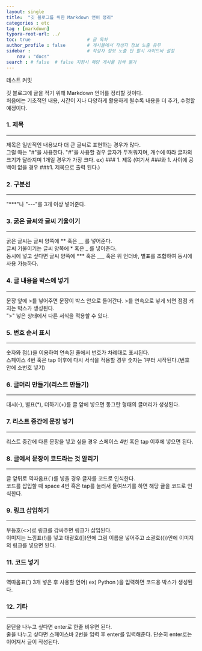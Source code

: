 ```yaml
---
layout: single
title:  "깃 블로그를 위한 Markdown 언어 정리"
categories : etc
tag : [markdown]
typora-root-url: ../
toc: true                     # 글 목차
author_profile : false        # 게시물에서 작성자 정보 노출 유무
sidebar :                     # 작성자 정보 노출 안 할시 사이드바 설정
    nav : "docs"
search : # false  # false 지정시 해당 게시물 검색 불가
---
```


테스트 커밋 

깃 블로그에 글을 적기 위해 Markdown 언어를 정리할 것이다.    
처음에는 기초적인 내용, 시간이 지나 다양하게 활용하게 될수록 내용을 더 추가, 수정할 예정이다.

### 1. 제목
***
제목은 일반적인 내용보다 더 큰 글씨로 표현하는 경우가 많다.   
그럴 때는 "#"을 사용한다. "#"을 사용할 경우 글자가 두꺼워지며, 개수에 따라 글자의 크기가 달라지며 1개일 경우가 가장 크다.   ex) ### 1. 제목 (여기서 ###와 1. 사이에 공백이 없을 경우 ###1. 제목으로 출력 된다.)

  


### 2. 구분선
***
"***"나 "---"를 3개 이상 넣어준다. 

  


### 3. 굵은 글씨와 글씨 기울이기
***
굵은 글씨는 글씨 양쪽에 ** 혹은 __ 를 넣어준다.     
글씨 기울이기는 글씨 양쪽에 * 혹은 _ 를 넣어준다.     
동시에 넣고 싶다면 글씨 양쪽에 *** 혹은 ___ 혹은 위 언더바, 별표를 조합하여 동시에 사용 가능하다.

  


### 4. 글 내용을 박스에 넣기
***
문장 앞에 >를 넣어주면 문장이 박스 안으로 들어간다. >를 연속으로 넣게 되면 점점 커지는 박스가 생성된다.   
">" 넣은 상태에서 다른 서식을 적용할 수 있다.


### 5. 번호 순서 표시
***
숫자와 점(.)을 이용하여 연속된 줄에서 번호가 차례대로 표시된다.    
스페이스 4번 혹은 tap 이후에 다시 서식을 적용할 경우 숫자는 1부터 시작된다.(번호 안에 소번호 넣기)

  


### 6. 글머리 만들기(리스트 만들기)
***
대시(-), 별표(*), 더하기(+)를 글 앞에 넣으면 동그란 형태의 글머리가 생성된다.

  


### 7. 리스트 중간에 문장 넣기
***
리스트 중간에 다른 문장을 넣고 싶을 경우 스페이스 4번 혹은 tap 이후에 넣으면 된다.

  


### 8. 글에서 문장이 코드라는 것 알리기
***
글 앞뒤로 역따옴표(`)를 넣을 경우 글자를 코드로 인식한다.    
코드를 삽입할 때 space 4번 혹은 tap를 눌러서 들여쓰기를 하면 해당 글을 코드로 인식한다.

  


### 9. 링크 삽입하기
***
부등호(<>)로 링크를 감싸주면 링크가 삽입된다.    
이미지는 느낌표(!)를 넣고 대괄호([])안에 그림 이름을 넣어주고 소괄호(())안에 이미지의 링크를 넣으면 된다.

  

### 11. 코드 넣기

***

역따옴표(`) 3개 넣은 후 사용할 언어( ex) Python )을 입력하면 코드용 박스가 생성된다.



 

### 12. 기타

***

문단을 나누고 싶다면 enter로 한줄 비우면 된다.    
줄을 나누고 싶다면 스페이스바 2번을 입력 후 enter를 입력해준다. 단순히 enter로는 이어져서 글이 작성된다.



